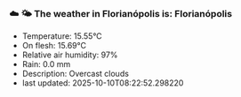 ### ☁️ 🌤️  The weather in Florianópolis is: Florianópolis

- Temperature: 15.55°C
- On flesh: 15.69°C
- Relative air humidity: 97%
- Rain: 0.0 mm
- Description: Overcast clouds
- last updated: 2025-10-10T08:22:52.298220
